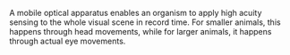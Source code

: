 A mobile optical apparatus enables an organism to apply high acuity sensing to the whole visual scene in record time. For smaller animals, this happens through head movements, while for larger animals, it happens through actual eye movements.